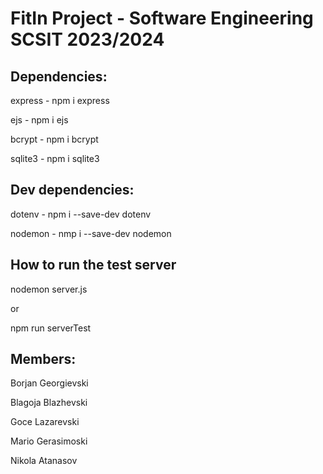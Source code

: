 # FitIn Project - Software Engineering SCSIT 2023/2024
## Dependencies:
express - npm i express

ejs - npm i ejs

bcrypt - npm i bcrypt

sqlite3 - npm i sqlite3

## Dev dependencies:
dotenv - npm i --save-dev dotenv

nodemon - nmp i --save-dev nodemon

## How to run the test server
nodemon server.js

or

npm run serverTest

## Members:
Borjan Georgievski 

Blagoja Blazhevski 

Goce Lazarevski 

Mario Gerasimoski 

Nikola Atanasov
